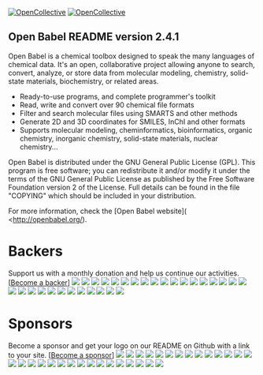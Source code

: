 [![OpenCollective](https://opencollective.com/openbabel/backers/badge.svg)](#backers) 
[![OpenCollective](https://opencollective.com/openbabel/sponsors/badge.svg)](#sponsors)

Open Babel README version 2.4.1
-------------------------------

Open Babel is a chemical toolbox designed to speak the many languages
of chemical data. It's an open, collaborative project allowing anyone
to search, convert, analyze, or store data from molecular modeling,
chemistry, solid-state materials, biochemistry, or related areas.

* Ready-to-use programs, and complete programmer's toolkit
* Read, write and convert over 90 chemical file formats
* Filter and search molecular files using SMARTS and other methods
* Generate 2D and 3D coordinates for SMILES, InChI and other formats
* Supports molecular modeling, cheminformatics, bioinformatics,
  organic chemistry, inorganic chemistry, solid-state materials,
  nuclear chemistry...

Open Babel is distributed under the GNU General Public License (GPL).
This program is free software; you can redistribute it and/or modify
it under the terms of the GNU General Public License as published by
the Free Software Foundation version 2 of the License. Full details
can be found in the file "COPYING" which should be included in your
distribution.

For more information, check the [Open Babel website](
<http://openbabel.org/).


# Backers
Support us with a monthly donation and help us continue our activities. [[Become a backer](https://opencollective.com/openbabel#backer)]
<a href="https://opencollective.com/openbabel/backer/0/website" target="_blank"><img src="https://opencollective.com/openbabel/backer/0/avatar.svg"></a>
<a href="https://opencollective.com/openbabel/backer/1/website" target="_blank"><img src="https://opencollective.com/openbabel/backer/1/avatar.svg"></a>
<a href="https://opencollective.com/openbabel/backer/2/website" target="_blank"><img src="https://opencollective.com/openbabel/backer/2/avatar.svg"></a>
<a href="https://opencollective.com/openbabel/backer/3/website" target="_blank"><img src="https://opencollective.com/openbabel/backer/3/avatar.svg"></a>
<a href="https://opencollective.com/openbabel/backer/4/website" target="_blank"><img src="https://opencollective.com/openbabel/backer/4/avatar.svg"></a>
<a href="https://opencollective.com/openbabel/backer/5/website" target="_blank"><img src="https://opencollective.com/openbabel/backer/5/avatar.svg"></a>
<a href="https://opencollective.com/openbabel/backer/6/website" target="_blank"><img src="https://opencollective.com/openbabel/backer/6/avatar.svg"></a>
<a href="https://opencollective.com/openbabel/backer/7/website" target="_blank"><img src="https://opencollective.com/openbabel/backer/7/avatar.svg"></a>
<a href="https://opencollective.com/openbabel/backer/8/website" target="_blank"><img src="https://opencollective.com/openbabel/backer/8/avatar.svg"></a>
<a href="https://opencollective.com/openbabel/backer/9/website" target="_blank"><img src="https://opencollective.com/openbabel/backer/9/avatar.svg"></a>
<a href="https://opencollective.com/openbabel/backer/10/website" target="_blank"><img src="https://opencollective.com/openbabel/backer/10/avatar.svg"></a>
<a href="https://opencollective.com/openbabel/backer/11/website" target="_blank"><img src="https://opencollective.com/openbabel/backer/11/avatar.svg"></a>
<a href="https://opencollective.com/openbabel/backer/12/website" target="_blank"><img src="https://opencollective.com/openbabel/backer/12/avatar.svg"></a>
<a href="https://opencollective.com/openbabel/backer/13/website" target="_blank"><img src="https://opencollective.com/openbabel/backer/13/avatar.svg"></a>
<a href="https://opencollective.com/openbabel/backer/14/website" target="_blank"><img src="https://opencollective.com/openbabel/backer/14/avatar.svg"></a>
<a href="https://opencollective.com/openbabel/backer/15/website" target="_blank"><img src="https://opencollective.com/openbabel/backer/15/avatar.svg"></a>
<a href="https://opencollective.com/openbabel/backer/16/website" target="_blank"><img src="https://opencollective.com/openbabel/backer/16/avatar.svg"></a>
<a href="https://opencollective.com/openbabel/backer/17/website" target="_blank"><img src="https://opencollective.com/openbabel/backer/17/avatar.svg"></a>
<a href="https://opencollective.com/openbabel/backer/18/website" target="_blank"><img src="https://opencollective.com/openbabel/backer/18/avatar.svg"></a>
<a href="https://opencollective.com/openbabel/backer/19/website" target="_blank"><img src="https://opencollective.com/openbabel/backer/19/avatar.svg"></a>
<a href="https://opencollective.com/openbabel/backer/20/website" target="_blank"><img src="https://opencollective.com/openbabel/backer/20/avatar.svg"></a>
<a href="https://opencollective.com/openbabel/backer/21/website" target="_blank"><img src="https://opencollective.com/openbabel/backer/21/avatar.svg"></a>
<a href="https://opencollective.com/openbabel/backer/22/website" target="_blank"><img src="https://opencollective.com/openbabel/backer/22/avatar.svg"></a>
<a href="https://opencollective.com/openbabel/backer/23/website" target="_blank"><img src="https://opencollective.com/openbabel/backer/23/avatar.svg"></a>
<a href="https://opencollective.com/openbabel/backer/24/website" target="_blank"><img src="https://opencollective.com/openbabel/backer/24/avatar.svg"></a>
<a href="https://opencollective.com/openbabel/backer/25/website" target="_blank"><img src="https://opencollective.com/openbabel/backer/25/avatar.svg"></a>
<a href="https://opencollective.com/openbabel/backer/26/website" target="_blank"><img src="https://opencollective.com/openbabel/backer/26/avatar.svg"></a>
<a href="https://opencollective.com/openbabel/backer/27/website" target="_blank"><img src="https://opencollective.com/openbabel/backer/27/avatar.svg"></a>
<a href="https://opencollective.com/openbabel/backer/28/website" target="_blank"><img src="https://opencollective.com/openbabel/backer/28/avatar.svg"></a>
<a href="https://opencollective.com/openbabel/backer/29/website" target="_blank"><img src="https://opencollective.com/openbabel/backer/29/avatar.svg"></a>


# Sponsors
Become a sponsor and get your logo on our README on Github with a link to your site. [[Become a sponsor](https://opencollective.com/openbabel#sponsor)]
<a href="https://opencollective.com/openbabel/sponsor/0/website" target="_blank"><img src="https://opencollective.com/openbabel/sponsor/0/avatar.svg"></a>
<a href="https://opencollective.com/openbabel/sponsor/1/website" target="_blank"><img src="https://opencollective.com/openbabel/sponsor/1/avatar.svg"></a>
<a href="https://opencollective.com/openbabel/sponsor/2/website" target="_blank"><img src="https://opencollective.com/openbabel/sponsor/2/avatar.svg"></a>
<a href="https://opencollective.com/openbabel/sponsor/3/website" target="_blank"><img src="https://opencollective.com/openbabel/sponsor/3/avatar.svg"></a>
<a href="https://opencollective.com/openbabel/sponsor/4/website" target="_blank"><img src="https://opencollective.com/openbabel/sponsor/4/avatar.svg"></a>
<a href="https://opencollective.com/openbabel/sponsor/5/website" target="_blank"><img src="https://opencollective.com/openbabel/sponsor/5/avatar.svg"></a>
<a href="https://opencollective.com/openbabel/sponsor/6/website" target="_blank"><img src="https://opencollective.com/openbabel/sponsor/6/avatar.svg"></a>
<a href="https://opencollective.com/openbabel/sponsor/7/website" target="_blank"><img src="https://opencollective.com/openbabel/sponsor/7/avatar.svg"></a>
<a href="https://opencollective.com/openbabel/sponsor/8/website" target="_blank"><img src="https://opencollective.com/openbabel/sponsor/8/avatar.svg"></a>
<a href="https://opencollective.com/openbabel/sponsor/9/website" target="_blank"><img src="https://opencollective.com/openbabel/sponsor/9/avatar.svg"></a>
<a href="https://opencollective.com/openbabel/sponsor/10/website" target="_blank"><img src="https://opencollective.com/openbabel/sponsor/10/avatar.svg"></a>
<a href="https://opencollective.com/openbabel/sponsor/11/website" target="_blank"><img src="https://opencollective.com/openbabel/sponsor/11/avatar.svg"></a>
<a href="https://opencollective.com/openbabel/sponsor/12/website" target="_blank"><img src="https://opencollective.com/openbabel/sponsor/12/avatar.svg"></a>
<a href="https://opencollective.com/openbabel/sponsor/13/website" target="_blank"><img src="https://opencollective.com/openbabel/sponsor/13/avatar.svg"></a>
<a href="https://opencollective.com/openbabel/sponsor/14/website" target="_blank"><img src="https://opencollective.com/openbabel/sponsor/14/avatar.svg"></a>
<a href="https://opencollective.com/openbabel/sponsor/15/website" target="_blank"><img src="https://opencollective.com/openbabel/sponsor/15/avatar.svg"></a>
<a href="https://opencollective.com/openbabel/sponsor/16/website" target="_blank"><img src="https://opencollective.com/openbabel/sponsor/16/avatar.svg"></a>
<a href="https://opencollective.com/openbabel/sponsor/17/website" target="_blank"><img src="https://opencollective.com/openbabel/sponsor/17/avatar.svg"></a>
<a href="https://opencollective.com/openbabel/sponsor/18/website" target="_blank"><img src="https://opencollective.com/openbabel/sponsor/18/avatar.svg"></a>
<a href="https://opencollective.com/openbabel/sponsor/19/website" target="_blank"><img src="https://opencollective.com/openbabel/sponsor/19/avatar.svg"></a>
<a href="https://opencollective.com/openbabel/sponsor/20/website" target="_blank"><img src="https://opencollective.com/openbabel/sponsor/20/avatar.svg"></a>
<a href="https://opencollective.com/openbabel/sponsor/21/website" target="_blank"><img src="https://opencollective.com/openbabel/sponsor/21/avatar.svg"></a>
<a href="https://opencollective.com/openbabel/sponsor/22/website" target="_blank"><img src="https://opencollective.com/openbabel/sponsor/22/avatar.svg"></a>
<a href="https://opencollective.com/openbabel/sponsor/23/website" target="_blank"><img src="https://opencollective.com/openbabel/sponsor/23/avatar.svg"></a>
<a href="https://opencollective.com/openbabel/sponsor/24/website" target="_blank"><img src="https://opencollective.com/openbabel/sponsor/24/avatar.svg"></a>
<a href="https://opencollective.com/openbabel/sponsor/25/website" target="_blank"><img src="https://opencollective.com/openbabel/sponsor/25/avatar.svg"></a>
<a href="https://opencollective.com/openbabel/sponsor/26/website" target="_blank"><img src="https://opencollective.com/openbabel/sponsor/26/avatar.svg"></a>
<a href="https://opencollective.com/openbabel/sponsor/27/website" target="_blank"><img src="https://opencollective.com/openbabel/sponsor/27/avatar.svg"></a>
<a href="https://opencollective.com/openbabel/sponsor/28/website" target="_blank"><img src="https://opencollective.com/openbabel/sponsor/28/avatar.svg"></a>
<a href="https://opencollective.com/openbabel/sponsor/29/website" target="_blank"><img src="https://opencollective.com/openbabel/sponsor/29/avatar.svg"></a>
